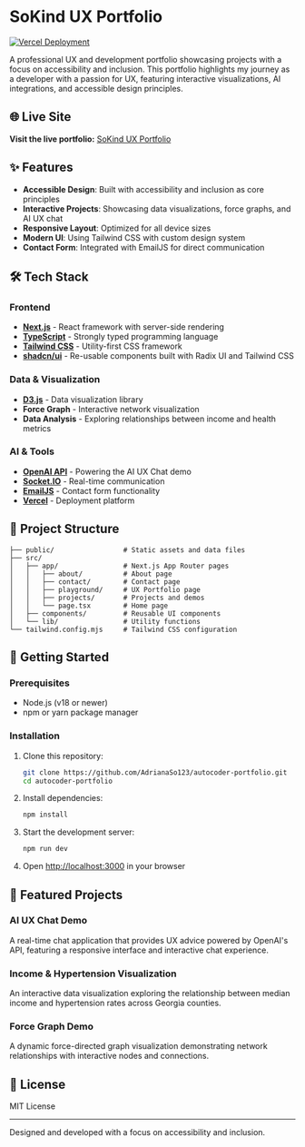 # SoKind UX Portfolio

[![Vercel Deployment](https://img.shields.io/badge/Vercel-Deployed-black?style=for-the-badge&logo=vercel)](https://autocoderbase-ow6gvge50-adrianaso123s-projects.vercel.app/)

A professional UX and development portfolio showcasing projects with a focus on accessibility and inclusion. This portfolio highlights my journey as a developer with a passion for UX, featuring interactive visualizations, AI integrations, and accessible design principles.

## 🌐 Live Site

**Visit the live portfolio:** [SoKind UX Portfolio](https://autocoderbase-ow6gvge50-adrianaso123s-projects.vercel.app/)

## ✨ Features

- **Accessible Design**: Built with accessibility and inclusion as core principles
- **Interactive Projects**: Showcasing data visualizations, force graphs, and AI UX chat
- **Responsive Layout**: Optimized for all device sizes
- **Modern UI**: Using Tailwind CSS with custom design system
- **Contact Form**: Integrated with EmailJS for direct communication

## 🛠️ Tech Stack

### Frontend
- **[Next.js](https://nextjs.org/)** - React framework with server-side rendering
- **[TypeScript](https://www.typescriptlang.org/)** - Strongly typed programming language
- **[Tailwind CSS](https://tailwindcss.com/)** - Utility-first CSS framework
- **[shadcn/ui](https://ui.shadcn.com/)** - Re-usable components built with Radix UI and Tailwind CSS

### Data & Visualization
- **[D3.js](https://d3js.org/)** - Data visualization library
- **Force Graph** - Interactive network visualization
- **Data Analysis** - Exploring relationships between income and health metrics

### AI & Tools
- **[OpenAI API](https://openai.com/api/)** - Powering the AI UX Chat demo
- **[Socket.IO](https://socket.io/)** - Real-time communication
- **[EmailJS](https://www.emailjs.com/)** - Contact form functionality
- **[Vercel](https://vercel.com/)** - Deployment platform

## 📂 Project Structure

```
├── public/                 # Static assets and data files
├── src/
│   ├── app/                # Next.js App Router pages
│   │   ├── about/          # About page
│   │   ├── contact/        # Contact page
│   │   ├── playground/     # UX Portfolio page
│   │   ├── projects/       # Projects and demos
│   │   └── page.tsx        # Home page
│   ├── components/         # Reusable UI components
│   └── lib/                # Utility functions
└── tailwind.config.mjs     # Tailwind CSS configuration
```

## 🚀 Getting Started

### Prerequisites

- Node.js (v18 or newer)
- npm or yarn package manager

### Installation

1. Clone this repository:
   ```bash
   git clone https://github.com/AdrianaSo123/autocoder-portfolio.git
   cd autocoder-portfolio
   ```

2. Install dependencies:
   ```bash
   npm install
   ```

3. Start the development server:
   ```bash
   npm run dev
   ```

4. Open [http://localhost:3000](http://localhost:3000) in your browser

## 📱 Featured Projects

### AI UX Chat Demo
A real-time chat application that provides UX advice powered by OpenAI's API, featuring a responsive interface and interactive chat experience.

### Income & Hypertension Visualization
An interactive data visualization exploring the relationship between median income and hypertension rates across Georgia counties.

### Force Graph Demo
A dynamic force-directed graph visualization demonstrating network relationships with interactive nodes and connections.

## 📝 License

MIT License

---

Designed and developed with a focus on accessibility and inclusion.
